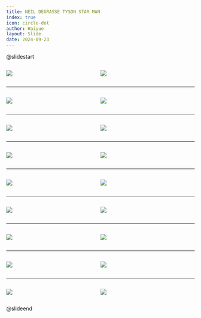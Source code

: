 ```yaml
---
title: NEIL DEGRASSE TYSON STAR MAN
index: true
icon: circle-dot
author: Haiyue
layout: Slide
date: 2024-09-23
---
```

 
@slidestart

<div style="display:flex">
<div style="flex:1">

![](/reading/english/Level-Y/NEIL%20DEGRASSE%20TYSON%20STAR%20MAN/001.webp)
</div>
<div style="flex:1">

![](/reading/english/Level-Y/NEIL%20DEGRASSE%20TYSON%20STAR%20MAN/002.webp)
</div>
</div>

---

<div style="display:flex">
<div style="flex:1">

![](/reading/english/Level-Y/NEIL%20DEGRASSE%20TYSON%20STAR%20MAN/003.webp)
</div>
<div style="flex:1">

![](/reading/english/Level-Y/NEIL%20DEGRASSE%20TYSON%20STAR%20MAN/004.webp)
</div>
</div>

---

<div style="display:flex">
<div style="flex:1">

![](/reading/english/Level-Y/NEIL%20DEGRASSE%20TYSON%20STAR%20MAN/005.webp)
</div>
<div style="flex:1">

![](/reading/english/Level-Y/NEIL%20DEGRASSE%20TYSON%20STAR%20MAN/006.webp)
</div>
</div>

---

<div style="display:flex">
<div style="flex:1">

![](/reading/english/Level-Y/NEIL%20DEGRASSE%20TYSON%20STAR%20MAN/007.webp)
</div>
<div style="flex:1">

![](/reading/english/Level-Y/NEIL%20DEGRASSE%20TYSON%20STAR%20MAN/008.webp)
</div>
</div>

---

<div style="display:flex">
<div style="flex:1">

![](/reading/english/Level-Y/NEIL%20DEGRASSE%20TYSON%20STAR%20MAN/009.webp)
</div>
<div style="flex:1">

![](/reading/english/Level-Y/NEIL%20DEGRASSE%20TYSON%20STAR%20MAN/010.webp)
</div>
</div>

---

<div style="display:flex">
<div style="flex:1">

![](/reading/english/Level-Y/NEIL%20DEGRASSE%20TYSON%20STAR%20MAN/011.webp)
</div>
<div style="flex:1">

![](/reading/english/Level-Y/NEIL%20DEGRASSE%20TYSON%20STAR%20MAN/012.webp)
</div>
</div>

---

<div style="display:flex">
<div style="flex:1">

![](/reading/english/Level-Y/NEIL%20DEGRASSE%20TYSON%20STAR%20MAN/013.webp)
</div>
<div style="flex:1">

![](/reading/english/Level-Y/NEIL%20DEGRASSE%20TYSON%20STAR%20MAN/014.webp)
</div>
</div>

---

<div style="display:flex">
<div style="flex:1">

![](/reading/english/Level-Y/NEIL%20DEGRASSE%20TYSON%20STAR%20MAN/015.webp)
</div>
<div style="flex:1">

![](/reading/english/Level-Y/NEIL%20DEGRASSE%20TYSON%20STAR%20MAN/016.webp)
</div>
</div>

---

<div style="display:flex">
<div style="flex:1">

![](/reading/english/Level-Y/NEIL%20DEGRASSE%20TYSON%20STAR%20MAN/017.webp)
</div>
<div style="flex:1">

![](/reading/english/Level-Y/NEIL%20DEGRASSE%20TYSON%20STAR%20MAN/018.webp)
</div>
</div>

@slideend